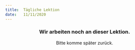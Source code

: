 ```yaml
---
title:  Tägliche Lektion
date:   11/11/2020
---
```


### <center>Wir arbeiten noch an dieser Lektion.</center>
<center>Bitte komme später zurück.</center>